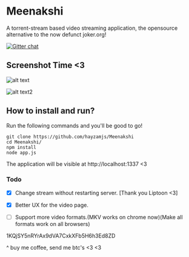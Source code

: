 # Meenakshi
A torrent-stream based video streaming application, the opensource alternative to the now defunct joker.org!

[![Gitter chat](https://badges.gitter.im/gitterHQ/gitter.png)](https://gitter.im/Meenakshi_/Lobby)

## Screenshot Time <3

![alt text](https://i.imgur.com/O0LrLaz.jpg "1")

![alt text2](https://i.imgur.com/F5wxo5G.jpg "2")

## How to install and run?

Run the following commands and you'll be good to go!
```
git clone https://github.com/hayzamjs/Meenakshi
cd Meenakshi/
npm install 
node app.js
```
The application will be visible at http://localhost:1337 <3

### Todo

- [X] Change stream without restarting server. [Thank you Liptoon <3]
- [X] Better UX for the video page.
- [ ] Support more video formats.(MKV works on chrome now)(Make all formats work on all browsers)


1KQjSY5nRYrAx9dVA7CxkXFb5H6h3Ed8ZD

^ buy me coffee, send me btc's <3 <3
